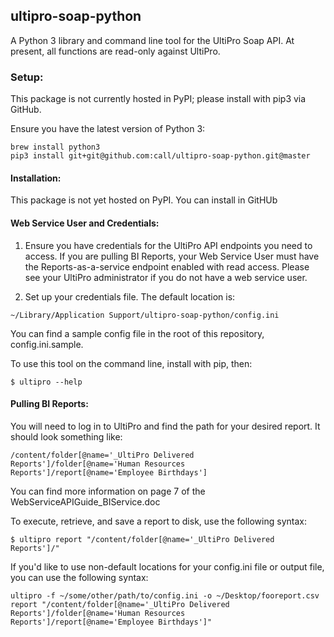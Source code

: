 ## ultipro-soap-python

A Python 3 library and command line tool for the UltiPro Soap API.
At present, all functions are read-only against UltiPro.

### Setup:

This package is not currently hosted in PyPI; please install with pip3 via GitHub.

Ensure you have the latest version of Python 3:
```
brew install python3
pip3 install git+git@github.com:call/ultipro-soap-python.git@master
```

#### Installation:

This package is not yet hosted on PyPI. You can install in GitHUb

#### Web Service User and Credentials:

1. Ensure you have credentials for the UltiPro API endpoints you need to access.
If you are pulling BI Reports, your Web Service User must have the
Reports-as-a-service endpoint enabled with read access. Please see your UltiPro
administrator if you do not have a web service user.

2. Set up your credentials file. The default location is:
```
~/Library/Application Support/ultipro-soap-python/config.ini
```

You can find a sample config file in the root of this repository, config.ini.sample.

To use this tool on the command line, install with pip, then:

```
$ ultipro --help
```

#### Pulling BI Reports:
You will need to log in to UltiPro and find the path for your desired report. It should look something like:
```
/content/folder[@name='_UltiPro Delivered Reports']/folder[@name='Human Resources Reports']/report[@name='Employee Birthdays']
```

You can find more information on page 7 of the WebServiceAPIGuide_BIService.doc

To execute, retrieve, and save a report to disk, use the following syntax:
```
$ ultipro report "/content/folder[@name='_UltiPro Delivered Reports']/"
```

If you'd like to use non-default locations for your config.ini file or output file, you can use the following syntax:
```
ultipro -f ~/some/other/path/to/config.ini -o ~/Desktop/fooreport.csv report "/content/folder[@name='_UltiPro Delivered Reports']/folder[@name='Human Resources Reports']/report[@name='Employee Birthdays']"
```